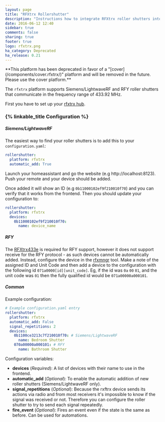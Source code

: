 ```yaml
---
layout: page
title: "RFXtrx Rollershutter"
description: "Instructions how to integrate RFXtrx roller shutters into Home Assistant."
date: 2016-06-12 12:40
sidebar: true
comments: false
sharing: true
footer: true
logo: rfxtrx.png
ha_category: Deprecated
ha_release: 0.21
---
```


<p class='note warning'>
**This platform has been deprecated in favor of a "[cover](/components/cover.rfxtrx/)" platform and will be removed in the future. Please use the cover platform.**
</p>

The `rfxtrx` platform supports Siemens/LightwaveRF and RFY roller shutters that communicate in the frequency range of 433.92 MHz.

First you have to set up your [rfxtrx hub](/components/rfxtrx/).

### {% linkable_title Configuration %}

##### Siemens/LightwaveRF
The easiest way to find your roller shutters is to add this to your `configuration.yaml`:

```yaml
rollershutter:
  platform: rfxtrx
  automatic_add: True
```

Launch your homeassistant and go the website (e.g http://localhost:8123).
Push your remote and your device should be added.

Once added it will show an ID (e.g `0b11000102ef9f210010f70`) and you can verify that it works from the frontend.
Then you should update your configuration to:

```yaml
rollershutter:
  platform: rfxtrx
  devices:
    0b11000102ef9f210010f70:
      name: device_name
```

##### RFY
The [RFXtrx433e](http://www.rfxcom.com/RFXtrx433E-USB-43392MHz-Transceiver/en) is required for RFY support, however it does not support receive for the RFY protocol - as such devices cannot be automatically added. Instead, configure the device in the [rfxmngr](http://www.rfxcom.com/downloads.htm) tool. Make a note of the assigned ID and Unit Code and then add a device to the configuration with the following id `071a0000[id][unit_code]`. Eg, if the id was `0a` `00` `01`, and the unit code was `01` then the fully qualified id would be `071a00000a000101`.

##### Common
Example configuration:

```yaml
# Example configuration.yaml entry
rollershutter:
  platform: rfxtrx
  automatic_add: False
  signal_repetitions: 2
  devices:
    0b1100ce3213c7f210010f70: # Siemens/LightwaveRF
      name: Bedroom Shutter
    070a00000a000101: # RFY
      name: Bathroom Shutter
```

Configuration variables:

- **devices** (*Required*): A list of devices with their name to use in the frontend.
- **automatic_add** (*Optional*): To enable the automatic addition of new roller shutters (Siemens/LightwaveRF only).
- **signal_repetitions** (*Optional*): Because the rxftrx device sends its actions via radio and from most receivers it's impossible to know if the signal was received or not. Therefore you can configure the roller shutter to try to send each signal repeatedly.
- **fire_event** (*Optional*): Fires an event even if the state is the same as before. Can be used for automations.
